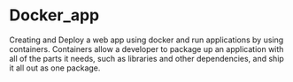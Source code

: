 # Docker_app
<p>Creating and Deploy a web app using docker and run applications by using containers. Containers allow a developer to package up an application with all of the parts it needs, such as libraries and other dependencies, and ship it all out as one package.</p>
